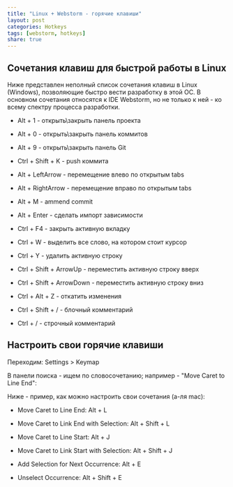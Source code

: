 ```yaml
---
title: "Linux + Webstorm - горячие клавиши"
layout: post
categories: Hotkeys
tags: [webstorm, hotkeys]
share: true
---
```


## Сочетания клавиш для быстрой работы в Linux

Ниже представлен неполный список сочетания клавиш в Linux (Windows), позволяющие быстро вести разработку в этой ОС. В основном сочетания относятся к IDE Webstorm, но не только к ней - ко всему спектру процесса разработки.

- Alt + 1 - открыть\закрыть панель проекта
- Alt + 0 - открыть\закрыть панель коммитов
- Alt + 9 - открыть\закрыть панель Git
- Ctrl + Shift + K - push коммита

- Alt + LeftArrow - перемещение влево по открытым tabs
- Alt + RightArrow - перемещение вправо по открытым tabs
- Alt + M - ammend commit
- Alt + Enter - сделать импорт зависимости

- Ctrl + F4 - закрыть активную вкладку
- Ctrl + W - выделить все слово, на котором стоит курсор
- Ctrl + Y - удалить активную строку

- Ctrl + Shift + ArrowUp - переместить активную строку вверх
- Ctrl + Shift + ArrowDown - переместить активную строку вниз

- Ctrl + Alt + Z - откатить изменения

- Ctrl + Shift + / - блочный комментарий
- Ctrl + / - строчный комментарий


## Настроить свои горячие клавиши

Переходим: Settings > Keymap

В панели поиска - ищем по словосочетанию; например - "Move Caret to Line End":

Ниже - пример, как можно настроить свои сочетания (а-ля mac):

- Move Caret to Line End: Alt + L
- Move Caret to Link End with Selection: Alt + Shift + L

- Move Caret to Line Start: Alt + J
- Move Caret to Link Start with Selection: Alt + Shift + J

- Add Selection for Next Occurrence: Alt + E
- Unselect Occurrence: Alt + Shift + E
